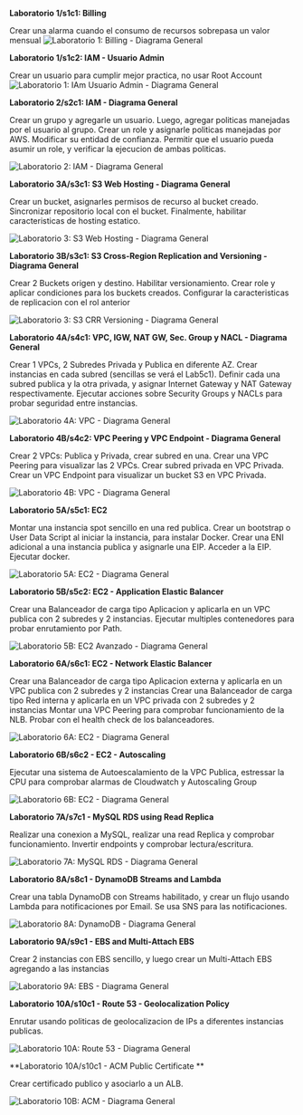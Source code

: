 **Laboratorio 1/s1c1: Billing**

Crear una alarma cuando el consumo de recursos sobrepasa un valor mensual
![Laboratorio 1: Billing - Diagrama General](./s1/AWS_SAA_C02_Labs-Labs101.jpg)

**Laboratorio 1/s1c2: IAM - Usuario Admin**

Crear un usuario para cumplir mejor practica, no usar Root Account
![Laboratorio 1: IAm Usuario Admin - Diagrama General](./s1/AWS_SAA_C02_Labs-Labs102.jpg)

**Laboratorio 2/s2c1: IAM - Diagrama General**

Crear un grupo y agregarle un usuario. Luego,  agregar politicas manejadas por el usuario al grupo.
Crear un role y asignarle politicas manejadas por AWS. Modificar su entidad de confianza.
Permitir que el usuario pueda asumir un role, y verificar la ejecucion de ambas politicas.

![Laboratorio 2: IAM - Diagrama General](./s2/AWS_SAA_C02_Labs-Labs2c1.jpg)


**Laboratorio 3A/s3c1: S3 Web Hosting - Diagrama General**

Crear un bucket, asignarles permisos de recurso al bucket creado.
Sincronizar repositorio local con el bucket.
Finalmente, habilitar caracteristicas de hosting estatico.

![Laboratorio 3: S3 Web Hosting - Diagrama General](./s3/AWS_SAA_C02_Labs-Labs3c1.jpg)

**Laboratorio 3B/s3c1: S3 Cross-Region Replication and Versioning - Diagrama General**

Crear 2 Buckets origen y destino. Habilitar versionamiento.
Crear role y aplicar condiciones para los buckets creados.
Configurar la caracteristicas de replicacion con el rol anterior

![Laboratorio 3: S3 CRR Versioning - Diagrama General](./s3/AWS_SAA_C02_Labs-Labs3c2.jpg)


**Laboratorio 4A/s4c1: VPC, IGW, NAT GW, Sec. Group y NACL - Diagrama General**

Crear 1 VPCs, 2 Subredes Privada y Publica en diferente AZ. 
Crear instancias en cada subred (sencillas se verá el Lab5c1).
Definir cada una subred publica y la otra privada, y asignar Internet Gateway y NAT Gateway respectivamente.
Ejecutar acciones sobre Security Groups y NACLs para probar seguridad entre instancias.

![Laboratorio 4A: VPC - Diagrama General](./s4/AWS_SAA_C02_Labs-Labs4c1.jpg)

**Laboratorio 4B/s4c2: VPC Peering y VPC Endpoint - Diagrama General**

Crear 2 VPCs: Publica y Privada, crear subred en una.
Crear una VPC Peering para visualizar las 2 VPCs.
Crear subred privada en VPC Privada.
Crear un VPC Endpoint para visualizar un bucket S3 en VPC Privada.

![Laboratorio 4B: VPC - Diagrama General](./s4/AWS_SAA_C02_Labs-Labs4c2.jpg)

**Laboratorio 5A/s5c1: EC2**

Montar una instancia spot sencillo en una red publica.
Crear un bootstrap o User Data Script al iniciar la instancia, para instalar Docker.
Crear una ENI adicional a una instancia publica y asignarle una EIP. Acceder a la EIP.
Ejecutar docker.

![Laboratorio 5A: EC2 - Diagrama General](./s5/AWS_SAA_C02_Labs-Labs5c1.jpg)

**Laboratorio 5B/s5c2: EC2 - Application Elastic Balancer**

Crear una Balanceador de carga tipo Aplicacion y aplicarla en un VPC publica con 2 subredes y 2 instancias.
Ejecutar multiples contenedores para probar enrutamiento por Path.

![Laboratorio 5B: EC2 Avanzado - Diagrama General](./s5/AWS_SAA_C02_Labs-Labs5c2.jpg)

**Laboratorio 6A/s6c1: EC2 - Network Elastic Balancer**

Crear una Balanceador de carga tipo Aplicacion externa y aplicarla en un VPC publica con 2 subredes y 2 instancias
Crear una Balanceador de carga tipo Red interna y aplicarla en un VPC privada con 2 subredes y 2 instancias
Montar una VPC Peering para comprobar funcionamiento de la NLB.
Probar con el health check de los balanceadores.

![Laboratorio 6A: EC2 - Diagrama General](./s6/AWS_SAA_C02_Labs-Labs6c1.jpg)

**Laboratorio 6B/s6c2 - EC2 - Autoscaling**

Ejecutar una sistema de Autoescalamiento de la VPC Publica, estressar la CPU para comprobar alarmas de Cloudwatch y Autoscaling Group

![Laboratorio 6B: EC2 - Diagrama General](./s6/AWS_SAA_C02_Labs-Labs6c2.jpg)

**Laboratorio 7A/s7c1 - MySQL RDS using Read Replica**

Realizar una conexion a MySQL, realizar una read Replica y comprobar funcionamiento. Invertir endpoints y comprobar lectura/escritura.

![Laboratorio 7A: MySQL RDS - Diagrama General](./s7/AWS_SAA_C02_Labs-Labs7c1.jpg)

**Laboratorio 8A/s8c1 - DynamoDB Streams and Lambda**

Crear una tabla DynamoDB con Streams habilitado, y crear un flujo usando Lambda para notificaciones por Email. Se usa SNS para  las notificaciones.

![Laboratorio 8A: DynamoDB - Diagrama General](./s8/AWS_SAA_C02_Labs-Labs8c1.jpg)

**Laboratorio 9A/s9c1 - EBS and Multi-Attach EBS**

Crear 2 instancias con EBS sencillo, y luego crear un Multi-Attach EBS agregando a las instancias

![Laboratorio 9A: EBS - Diagrama General](./s9/AWS_SAA_C02_Labs-Labs9c1.jpg)

**Laboratorio 10A/s10c1 - Route 53 - Geolocalization Policy**

Enrutar usando politicas de geolocalizacion de IPs a diferentes instancias publicas.

![Laboratorio 10A: Route 53 - Diagrama General](./s10/AWS_SAA_C02_Labs-Labs10c1.jpg)

**Laboratorio 10A/s10c1 - ACM Public Certificate **

Crear certificado publico y asociarlo a un ALB.

![Laboratorio 10B: ACM - Diagrama General](./s10/AWS_SAA_C02_Labs-Labs10c2.jpg)
